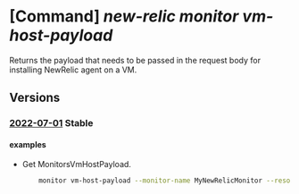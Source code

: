 # [Command] _new-relic monitor vm-host-payload_

Returns the payload that needs to be passed in the request body for installing NewRelic agent on a VM.

## Versions

### [2022-07-01](/Resources/mgmt-plane/L3N1YnNjcmlwdGlvbnMve30vcmVzb3VyY2Vncm91cHMve30vcHJvdmlkZXJzL25ld3JlbGljLm9ic2VydmFiaWxpdHkvbW9uaXRvcnMve30vdm1ob3N0cGF5bG9hZHM=/2022-07-01.xml) **Stable**

<!-- mgmt-plane /subscriptions/{}/resourcegroups/{}/providers/newrelic.observability/monitors/{}/vmhostpayloads 2022-07-01 -->

#### examples

- Get MonitorsVmHostPayload.
    ```bash
        monitor vm-host-payload --monitor-name MyNewRelicMonitor --resource-group MyResourceGroup
    ```
